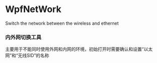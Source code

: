 # WpfNetWork
Switch the network  between the wireless and ethernet 
### 内外网切换工具
主要用于不能同时使用外网和内网的环境，初始打开时需要确认和设置“以太网”和“无线SID”的名称


